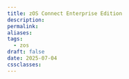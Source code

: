 ```yaml
---
title: zOS Connect Enterprise Edition
description: 
permalink: 
aliases: 
tags:
  - zos
draft: false
date: 2025-07-04
cssclasses:
---
```


